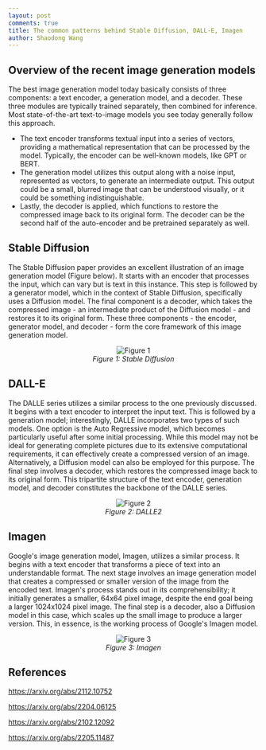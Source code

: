 ```yaml
---
layout: post
comments: true
title: The common patterns behind Stable Diffusion, DALL-E, Imagen
author: Shaodong Wang
---
```


## Overview of the recent image generation models
The best image generation model today basically consists of three components: a text encoder, a generation model, and a decoder. These three modules are typically trained separately, then combined for inference. Most state-of-the-art text-to-image models you see today generally follow this approach.
- The text encoder transforms textual input into a series of vectors, providing a mathematical representation that can be processed by the model. Typically, the encoder can be well-known models, like GPT or BERT. 
-	The generation model utilizes this output along with a noise input, represented as vectors, to generate an intermediate output. This output could be a small, blurred image that can be understood visually, or it could be something indistinguishable.
-	Lastly, the decoder is applied, which functions to restore the compressed image back to its original form. The decoder can be the second half of the auto-encoder and be pretrained separately as well. 

## Stable Diffusion
The Stable Diffusion paper provides an excellent illustration of an image generation model (Figure below). It starts with an encoder that processes the input, which can vary but is text in this instance. This step is followed by a generator model, which in the context of Stable Diffusion, specifically uses a Diffusion model. The final component is a decoder, which takes the compressed image - an intermediate product of the Diffusion model - and restores it to its original form. These three components - the encoder, generator model, and decoder - form the core framework of this image generation model.

<figure align="center">
  <img src="{{ site.url }}{{ site.baseurl }}/assets/images/common_patterns_image_generation/stable_diffusion.png" 
  alt="Figure 1">
  <figcaption><em>Figure 1: Stable Diffusion</em></figcaption>
</figure>

## DALL-E
The DALLE series utilizes a similar process to the one previously discussed. It begins with a text encoder to interpret the input text. This is followed by a generation model; interestingly, DALLE incorporates two types of such models. One option is the Auto Regressive model, which becomes particularly useful after some initial processing. While this model may not be ideal for generating complete pictures due to its extensive computational requirements, it can effectively create a compressed version of an image. Alternatively, a Diffusion model can also be employed for this purpose. The final step involves a decoder, which restores the compressed image back to its original form. This tripartite structure of the text encoder, generation model, and decoder constitutes the backbone of the DALLE series.

<figure align="center">
  <img src="{{ site.url }}{{ site.baseurl }}/assets/images/common_patterns_image_generation/dalle2.png" 
  alt="Figure 2">
  <figcaption><em>Figure 2: DALLE2</em></figcaption>
</figure>


## Imagen
Google's image generation model, Imagen, utilizes a similar process. It begins with a text encoder that transforms a piece of text into an understandable format. The next stage involves an image generation model that creates a compressed or smaller version of the image from the encoded text. Imagen's process stands out in its comprehensibility; it initially generates a smaller, 64x64 pixel image, despite the end goal being a larger 1024x1024 pixel image. The final step is a decoder, also a Diffusion model in this case, which scales up the small image to produce a larger version. This, in essence, is the working process of Google's Imagen model.

<figure align="center">
  <img src="{{ site.url }}{{ site.baseurl }}/assets/images/common_patterns_image_generation/Imagen.png" 
  alt="Figure 3">
  <figcaption><em>Figure 3: Imagen</em></figcaption>
</figure>

## References
https://arxiv.org/abs/2112.10752

https://arxiv.org/abs/2204.06125

https://arxiv.org/abs/2102.12092

https://arxiv.org/abs/2205.11487
